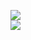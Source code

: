 [![](https://img.shields.io/badge/Made%20With-Github%20Spray-lightgrey.svg?style=for-the-badge&logo=github)](https://github.com/Annihil/github-spray#5742)  
[![](https://i.imgur.com/2DrTn0Z.gif)](https://github.com/Annihil/github-spray)